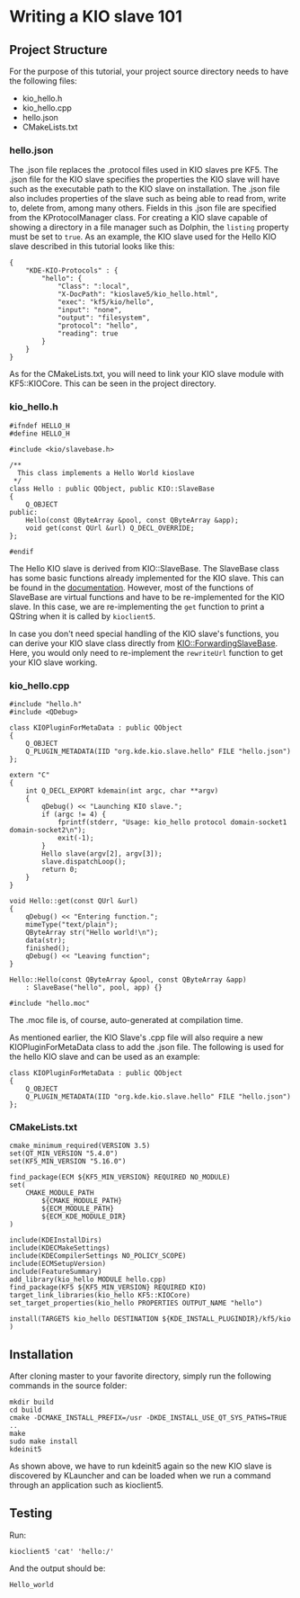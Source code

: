 # Writing a KIO slave 101

## Project Structure

For the purpose of this tutorial, your project source directory needs to have the following files:

+ kio_hello.h
+ kio_hello.cpp
+ hello.json
+ CMakeLists.txt

### hello.json

The .json file replaces the .protocol files used in KIO slaves pre KF5. The .json file for the KIO slave specifies the properties the KIO slave will have such as the executable path to the KIO slave on installation. The .json file also includes properties of the slave such as being able to read from, write to, delete from, among many others. Fields in this .json file are specified from the KProtocolManager class. For creating a KIO slave capable of showing a directory in a file manager such as Dolphin, the `listing` property must be set to `true`. As an example, the KIO slave used for the Hello KIO slave described in this tutorial looks like this:

```
{
    "KDE-KIO-Protocols" : {
        "hello": {
            "Class": ":local",
            "X-DocPath": "kioslave5/kio_hello.html",
            "exec": "kf5/kio/hello",
            "input": "none",
            "output": "filesystem",
            "protocol": "hello",
            "reading": true
        }
    }
}
```

As for the CMakeLists.txt, you will need to link your KIO slave module with KF5::KIOCore. This can be seen in the project directory.

### kio_hello.h

```
#ifndef HELLO_H
#define HELLO_H

#include <kio/slavebase.h>

/**
  This class implements a Hello World kioslave
 */
class Hello : public QObject, public KIO::SlaveBase
{
    Q_OBJECT
public:
    Hello(const QByteArray &pool, const QByteArray &app);
    void get(const QUrl &url) Q_DECL_OVERRIDE;
};

#endif
```

The Hello KIO slave is derived from KIO::SlaveBase. The SlaveBase class has some basic functions already implemented for the KIO slave. This can be found in the [documentation](https://api.kde.org/frameworks/kio/html/classKIO_1_1SlaveBase.html). However, most of the functions of SlaveBase are virtual functions and have to be re-implemented for the KIO slave. In this case, we are re-implementing the `get` function to print a QString when it is called by `kioclient5`.

In case you don't need special handling of the KIO slave's functions, you can derive your KIO slave class directly from [KIO::ForwardingSlaveBase](http://api.kde.org/frameworks-api/frameworks5-apidocs/frameworks/kio/html/classKIO_1_1ForwardingSlaveBase.html). Here, you would only need to re-implement the `rewriteUrl` function to get your KIO slave working.

### kio_hello.cpp

```
#include "hello.h"
#include <QDebug>

class KIOPluginForMetaData : public QObject
{
    Q_OBJECT
    Q_PLUGIN_METADATA(IID "org.kde.kio.slave.hello" FILE "hello.json")
};

extern "C"
{
    int Q_DECL_EXPORT kdemain(int argc, char **argv)
    {
        qDebug() << "Launching KIO slave.";
        if (argc != 4) {
            fprintf(stderr, "Usage: kio_hello protocol domain-socket1 domain-socket2\n");
            exit(-1);
        }
        Hello slave(argv[2], argv[3]);
        slave.dispatchLoop();
        return 0;
    }
}

void Hello::get(const QUrl &url)
{
    qDebug() << "Entering function.";
    mimeType("text/plain");
    QByteArray str("Hello world!\n");
    data(str);
    finished();
    qDebug() << "Leaving function";
}

Hello::Hello(const QByteArray &pool, const QByteArray &app)
    : SlaveBase("hello", pool, app) {}

#include "hello.moc"
```

The .moc file is, of course, auto-generated at compilation time.

As mentioned earlier, the KIO Slave's .cpp file will also require a new KIOPluginForMetaData class to add the .json file. The following is used for the hello KIO slave and can be used as an example:

```
class KIOPluginForMetaData : public QObject
{
    Q_OBJECT
    Q_PLUGIN_METADATA(IID "org.kde.kio.slave.hello" FILE "hello.json")
};
```

### CMakeLists.txt

```
cmake_minimum_required(VERSION 3.5)
set(QT_MIN_VERSION "5.4.0")
set(KF5_MIN_VERSION "5.16.0")

find_package(ECM ${KF5_MIN_VERSION} REQUIRED NO_MODULE)
set(
    CMAKE_MODULE_PATH
        ${CMAKE_MODULE_PATH}
        ${ECM_MODULE_PATH}
        ${ECM_KDE_MODULE_DIR}
)

include(KDEInstallDirs)
include(KDECMakeSettings)
include(KDECompilerSettings NO_POLICY_SCOPE)
include(ECMSetupVersion)
include(FeatureSummary)
add_library(kio_hello MODULE hello.cpp)
find_package(KF5 ${KF5_MIN_VERSION} REQUIRED KIO)
target_link_libraries(kio_hello KF5::KIOCore)
set_target_properties(kio_hello PROPERTIES OUTPUT_NAME "hello")

install(TARGETS kio_hello DESTINATION ${KDE_INSTALL_PLUGINDIR}/kf5/kio )
```

## Installation

After cloning master to your favorite directory, simply run the following commands in the source folder:

```
mkdir build
cd build
cmake -DCMAKE_INSTALL_PREFIX=/usr -DKDE_INSTALL_USE_QT_SYS_PATHS=TRUE ..
make
sudo make install
kdeinit5
```

As shown above, we have to run kdeinit5 again so the new KIO slave is discovered by KLauncher and can be loaded when we run a command through an application such as kioclient5.

## Testing

Run:

`kioclient5 'cat' 'hello:/'`

And the output should be:

`Hello_world`
